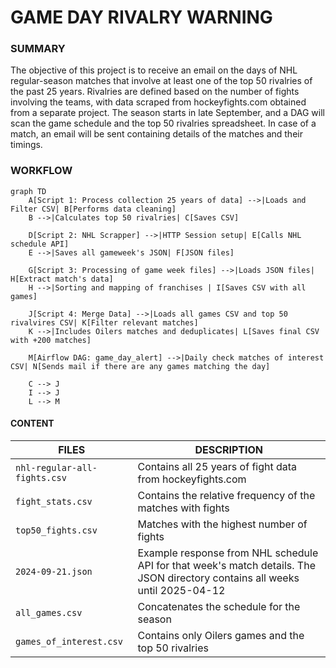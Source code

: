 # GAME DAY RIVALRY WARNING

### SUMMARY
The objective of this project is to receive an email on the days of NHL regular-season matches that involve at least one of the top 50 rivalries of the past 25 years. Rivalries are defined based on the number of fights involving the teams, with data scraped from hockeyfights.com obtained from a separate project. The season starts in late September, and a DAG will scan the game schedule and the top 50 rivalries spreadsheet. In case of a match, an email will be sent containing details of the matches and their timings.

### WORKFLOW

```mermaid
graph TD
    A[Script 1: Process collection 25 years of data] -->|Loads and Filter CSV| B[Performs data cleaning]
    B -->|Calculates top 50 rivalries| C[Saves CSV]

    D[Script 2: NHL Scrapper] -->|HTTP Session setup| E[Calls NHL schedule API]
    E -->|Saves all gameweek's JSON| F[JSON files]

    G[Script 3: Processing of game week files] -->|Loads JSON files| H[Extract match's data]
    H -->|Sorting and mapping of franchises | I[Saves CSV with all games]

    J[Script 4: Merge Data] -->|Loads all games CSV and top 50 rivalvires CSV| K[Filter relevant matches]
    K -->|Includes Oilers matches and deduplicates| L[Saves final CSV with +200 matches]

    M[Airflow DAG: game_day_alert] -->|Daily check matches of interest CSV| N[Sends mail if there are any games matching the day]

    C --> J
    I --> J
    L --> M
```
#### CONTENT
| FILES                  | DESCRIPTION                                                                                             |
|------------------------|---------------------------------------------------------------------------------------------------------|
| `nhl-regular-all-fights.csv` | Contains all 25 years of fight data from hockeyfights.com                                          |
| `fight_stats.csv`           | Contains the relative frequency of the matches with fights                                          |
| `top50_fights.csv`          | Matches with the highest number of fights                                                           |
| `2024-09-21.json`           | Example response from NHL schedule API for that week's match details. The JSON directory contains all weeks until 2025-04-12 |
| `all_games.csv`             | Concatenates the schedule for the season                                                           |
| `games_of_interest.csv`     | Contains only Oilers games and the top 50 rivalries                                                |

